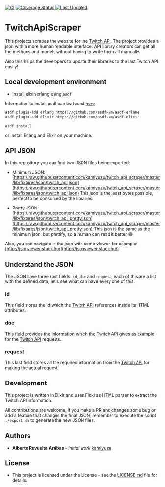 [![CI](https://github.com/kamiyuzu/twitch_api_scraper/actions/workflows/elixir.yml/badge.svg)](https://github.com/kamiyuzu/twitch_api_scraper/actions/workflows/elixir.yml/badge.svg)
[![Coverage Status](https://coveralls.io/repos/github/kamiyuzu/twitch_api_scraper/badge.svg?branch=main)](https://coveralls.io/github/kamiyuzu/twitch_api_scraper?branch=main)
[![Last Updated](https://img.shields.io/github/last-commit/kamiyuzu/twitch_api_scraper.svg)](https://github.com/kamiyuzu/twitch_api_scraper/commits/main)

# TwitchApiScraper

This projects scrapes the website for the [Twitch API](https://dev.twitch.tv/docs/api/reference). The project provides a json with a more human readable interface. API library creators can get all the methods and models without having to write them all manually.

Also this helps the developers to update their libraries to the last Twitch API easily!

## Local development environment

- Install elixir/erlang using `asdf`

Information to install asdf can be found [here](https://github.com/asdf-vm/asdf)

```bash
asdf plugin-add erlang https://github.com/asdf-vm/asdf-erlang
asdf plugin-add elixir https://github.com/asdf-vm/asdf-elixir
```

```bash
asdf install
```

or install Erlang and Elixir on your machine.

## API JSON

In this repository you can find two JSON files being exported:

- Minimum JSON: [https://raw.githubusercontent.com/kamiyuzu/twitch_api_scraper/master/lib/fixtures/json/twitch_api.json](https://raw.githubusercontent.com/kamiyuzu/twitch_api_scraper/master/lib/fixtures/json/twitch_api.json)
  This json is the least bytes possible, perfect to be consumed by the libraries.

- Pretty JSON: [https://raw.githubusercontent.com/kamiyuzu/twitch_api_scraper/master/lib/fixtures/json/twitch_api_pretty.json](https://raw.githubusercontent.com/kamiyuzu/twitch_api_scraper/master/lib/fixtures/json/twitch_api_pretty.json)
  This json is the same as the minimum json, but prettify, so a human can read it better 😄

Also, you can navigate in the json with some viewer, for example: [http://jsonviewer.stack.hu/](http://jsonviewer.stack.hu/)

## Understand the JSON

The JSON have three root fields: `id`, `doc` and `request`, each of this are a list with the defined data, let's see what can have every one of this.

### id

This field stores the id which the [Twitch API](https://dev.twitch.tv/docs/api/reference) references inside its HTML attributes.

### doc

This field provides the information which the [Twitch API](https://dev.twitch.tv/docs/api/reference) gives as example for the [Twitch API](https://dev.twitch.tv/docs/api/reference) requests.

### request

This last field stores all the required information from the [Twitch API](https://dev.twitch.tv/docs/api/reference) for making the actual request.

## Development

This project is written in Elixir and uses Floki as HTML parser to extract the Twitch API information.

All contributions are welcome, if you make a PR and changes some bug or add a feature that changes the final JSON, remember to execute the script `./export.sh` to generate the new JSON files.

## Authors

* **Alberto Revuelta Arribas** - *initial work* [kamiyuzu](https://github.com/kamiyuzu)

## License

* This project is licensed under the License - see the [LICENSE.md](LICENSE.md) file for details.

